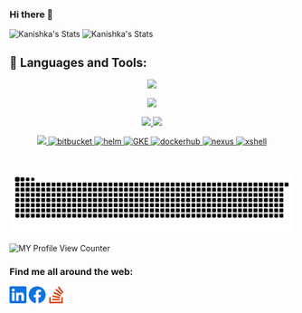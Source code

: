 ### Hi there 👋

![Kanishka's Stats](https://github-readme-stats.vercel.app/api?username=ksandaru&show_icons=true&theme=blue-green)
![Kanishka's Stats](https://github-readme-stats.vercel.app/api/top-langs/?username=ksandaru&theme=blue-green)

## 🧰 Languages and Tools:

<p align="center">
  <a href="https://skillicons.dev">
    <img src="https://skillicons.dev/icons?i=html,css,bootstrap,materialui,jquery,regex,js,ts,nodejs,express,react,threejs,dart,flutter" />
  </a>
</p>
<p align="center">
  <a href="https://skillicons.dev">
    <img src="https://skillicons.dev/icons?i=mysql,mongodb,postman,vscode,idea,py" />
  </a>
</p>
<p align="center">
  <a href="https://skillicons.dev">
    <img src="https://skillicons.dev/icons?i=kubernetes,docker,heroku,gcp,redis" />
  </a>
  <a href="https://skillicons.dev">
    <img src="https://skillicons.dev/icons?i=androidstudio,nodejs,express,flask,graphql,jest,kafka,sequelize" />
  </a>
</p>
<p align="center">
  <a href="https://skillicons.dev">
    <img src="https://skillicons.dev/icons?i=git,github,linux,bash,nextjs,nginx" />
    </a>
<a href="https://bitbucket.org/" target="_blank" rel="noreferrer"> <img src="https://static-00.iconduck.com/assets.00/bitbucket-icon-512x512-exmgeb8n.png" alt="bitbucket" width="40" height="40"/> </a><a href="https://helm.sh/" target="_blank" rel="noreferrer"> <img src="https://ih1.redbubble.net/image.2999439184.4584/st,small,507x507-pad,600x600,f8f8f8.jpg" alt="helm" width="40" height="40"/> </a> <a href="https://cloud.google.com/kubernetes-engine" target="_blank" rel="noreferrer"> <img src="https://static-00.iconduck.com/assets.00/google-gke-icon-512x457-q6s0e3iu.png" alt="GKE" width="40" height="40"/> </a> <a href="https://hub.docker.com/" target="_blank" rel="noreferrer"> <img src="https://miro.medium.com/max/728/1*kjZhVc8uPnFOhkxK1Ic9Gg.jpeg" alt="dockerhub" width="40" height="40"/> </a><a href="https://www.sonatype.com/products/nexus-repository" target="_blank" rel="noreferrer"> <img src="https://static.wixstatic.com/media/277f7d_baeb89dc948f42778d5699d68aa6aa7f~mv2.png/v1/fit/w_256%2Ch_256%2Cal_c/file.png" alt="nexus" width="40" height="40"/> </a><a href="https://xshell.apponic.com/" target="_blank" rel="noreferrer"> <img src="https://www.softgudam.com/wp-content/uploads/2019/07/xshell-free-download.png" alt="xshell" width="40" height="40"/> </a> 
</p>
<br />

![Kanishka's snake gif](https://github.com/ksandaru/ksandaru/blob/main/snakeeat/github-contribution-grid-snake.svg)


![MY Profile View Counter](https://komarev.com/ghpvc/?username=ksandaru)
### Find me all around the web:
<p align="left">
<a href="https://www.linkedin.com/in/kanishka-sandaruwan/" target="blank"><img align="center" src="social-icons/linkedin.svg" alt="" height="30" color="green"/></a>
<a href="https://www.facebook.com/kanishkasb" target="blank"><img align="center" src="social-icons/facebook.svg" alt="" height="30" color="green"/></a>
<a href="https://stackoverflow.com/users/15838526/ke-sandaru" target="blank"><img align="center" src="social-icons/stackoverflow.svg" alt="" height="30" color="green"/></a>
  


<!--
**ksandaru/ksandaru** is a ✨ _special_ ✨ repository because its `README.md` (this file) appears on your GitHub profile.



<!--
**ksandaru/ksandaru** is a ✨ _special_ ✨ repository because its `README.md` (this file) appears on your GitHub profile.

Here are some ideas to get you started:

- 🔭 I’m currently working on ...
- 🌱 I’m currently learning ...
- 👯 I’m looking to collaborate on ...
- 🤔 I’m looking for help with ...
- 💬 Ask me about ...
- 📫 How to reach me: ...
- 😄 Pronouns: ...
- ⚡ Fun fact: ...
-->
